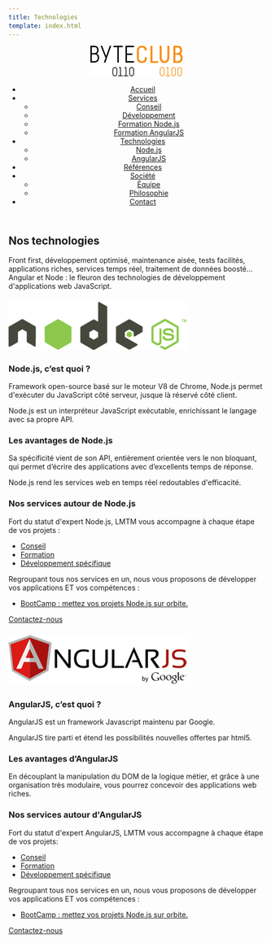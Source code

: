 ```yaml
---
title: Technologies
template: index.html
---
```


<div class="js-sticky">
	<header class="header" role="banner" id="top">
		<div class="wrap cf">
			<div class="logo">
				<img src="img/logo.png" alt="ByteClub" />
			</div>
			<nav class="wrapper-nav-main">
				<ul class="nav nav-main">
					<li class="lnk-home"><a href="index.html"><span>Accueil</span></a></li>
					<li>
						<a href="services.html">Services</a>
						<ul class="nav nav-sub">
							<li><a href="#conseil">Conseil</a></li>
							<li><a href="#developpement">Développement</a></li>
							<li><a href="#formation-nodejs">Formation Node.js</a></li>
							<li><a href="#formation-angularjs">Formation AngularJS</a></li>
						</ul>
					</li>
					<li class="current">
						<a href="technologies.html">Technologies</a>
						<ul class="nav nav-sub">
							<li><a href="#nodejs">Node.js</a></li>
							<li><a href="#angularjs">AngularJS</a></li>
						</ul>
					</li>
					<li><a href="references.html">Références</a></li>
					<li>
						<a href="societe.html">Société</a>
						<ul class="nav nav-sub">
							<li><a href="#equipe">Équipe</a></li>
							<li><a href="#philosophie">Philosophie</a></li>
						</ul>
					</li>
					<li><a href="contact.html">Contact</a></li>
				</ul>
			</nav>
		</div>
	</header>
</div>

<section class="banner">
	<div class="wrap cf">
		<div class="inner">
			<h1 class="page-title">Nos technologies</h1>
			<div class="banner-text">
				<p>Front first, développement optimisé, maintenance aisée, tests facilités, applications riches, services temps réel, traitement de données boosté... Angular et Node : le fleuron des technologies de développement d'applications web JavaScript.</p>
			</div>
		</div>
	</div>
</section>

<div class="techno-logo">
	<div class="wrap cf">
		<div class="inner">
			<h3 id="nodejs"><img src="img/logo-nodejs.png" alt="Node.js" /></h3>
		</div>
	</div>
</div>

<section class="section">
	<div class="wrap cf">
		<div class="inner">
			<div class="techno-col content cf">
				<h3 class="title-second">Node.js, c’est quoi ?</h3>
				<p>Framework open-source basé sur le moteur V8 de Chrome, Node.js permet d'exécuter du JavaScript côté serveur, jusque là réservé côté client.</p>
				<p>Node.js est un interpréteur JavaScript exécutable, enrichissant le langage avec sa propre API.</p>
				<h3 class="title-second">Les avantages de Node.js</h3>
				<p>Sa spécificité vient de son API, entièrement orientée vers le non bloquant, qui permet d’écrire des applications avec d’excellents temps de réponse.</p>
				<p>Node.js rend les services web en temps réel redoutables d'efficacité.</p>
			</div>
			<div class="techno-col content last cf">
				<h3 class="title-second">Nos services autour de Node.js</h3>
				<p>Fort du statut d'expert Node.js, LMTM vous accompagne à chaque étape de vos projets :</p>
				<ul>
					<li><a href="services.html#conseil">Conseil</a></li>
					<li><a href="formationNodeJS.html">Formation</a></li>
					<li><a href="services.html#developpement">Développement spécifique</a></li>
				</ul>
				<p>Regroupant tous nos services en un, nous vous proposons de développer vos applications ET vos compétences :</p>
				<ul>
					<li><a href="bootcamp.html">BootCamp : mettez vos projets Node.js sur orbite.</a></li>
				</ul>
				<a href="contact.html" class="btn">Contactez-nous</a>
			</div>
		</div>
	</div>
</section>

<div class="techno-logo">
	<div class="wrap cf">
		<div class="inner">
			<h3 id="angularjs"><img src="img/logo-angularjs.png" alt="AngularJS" /></h3>
		</div>
	</div>
</div>

<section class="section">
	<div class="wrap cf">
		<div class="inner">
			<div class="techno-col content cf">
				<h3 class="title-second">AngularJS, c’est quoi ?</h3>
				<p>AngularJS est un framework Javascript maintenu par Google.</p>
				<p>AngularJS tire parti et étend les possibilités nouvelles offertes par html5.</p>
				<h3 class="title-second">Les avantages d’AngularJS</h3>
				<p>En découplant la manipulation du DOM de la logique métier, et grâce à une organisation très modulaire, vous pourrez concevoir des applications web riches.</p>
			</div>
			<div class="techno-col content last cf">
				<h3 class="title-second">Nos services autour d'AngularJS</h3>
				<p>Fort du statut d'expert AngularJS, LMTM vous accompagne à chaque étape de vos projets:</p>
				<ul>
					<li><a href="services.html#conseil">Conseil</a></li>
					<li><a href="formationAngularJS.html">Formation</a></li>
					<li><a href="services.html#developpement">Développement spécifique</a></li>
				</ul>
				<p>Regroupant tous nos services en un, nous vous proposons de développer vos applications ET vos compétences :</p>
				<ul>
					<li><a href="bootcamp.html">BootCamp : mettez vos projets Node.js sur orbite.</a></li>
				</ul>
				<p> </p>
				<a href="contact.html" class="btn">Contactez-nous</a>
			</div>
		</div>
	</div>
</section>
